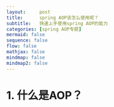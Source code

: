 ```yaml
---
layout:     post
title:      spring AOP该怎么使用呢？
subtitle:   快速上手使用spring AOP的能力
categories: [spring AOP专题]
mermaid: false
sequence: false
flow: false
mathjax: false
mindmap: false
mindmap2: false
---
```


# 1. 什么是AOP？